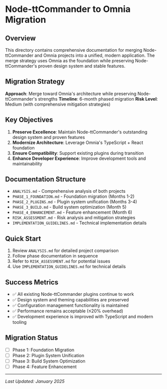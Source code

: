 # Node-ttCommander to Omnia Migration

## Overview

This directory contains comprehensive documentation for merging Node-ttCommander and Omnia projects into a unified, modern application. The merge strategy uses Omnia as the foundation while preserving Node-ttCommander's proven design system and stable features.

## Migration Strategy

**Approach**: Merge toward Omnia's architecture while preserving Node-ttCommander's strengths
**Timeline**: 6-month phased migration
**Risk Level**: Medium (with comprehensive mitigation strategies)

## Key Objectives

1. **Preserve Excellence**: Maintain Node-ttCommander's outstanding design system and proven features
2. **Modernize Architecture**: Leverage Omnia's TypeScript + React foundation
3. **Ensure Compatibility**: Support existing plugins during transition
4. **Enhance Developer Experience**: Improve development tools and maintainability

## Documentation Structure

- `ANALYSIS.md` - Comprehensive analysis of both projects
- `PHASE_1_FOUNDATION.md` - Foundation migration (Months 1-2)
- `PHASE_2_PLUGINS.md` - Plugin system unification (Months 3-4)
- `PHASE_3_BUILD.md` - Build system optimization (Month 5)
- `PHASE_4_ENHANCEMENT.md` - Feature enhancement (Month 6)
- `RISK_ASSESSMENT.md` - Risk analysis and mitigation strategies
- `IMPLEMENTATION_GUIDELINES.md` - Technical implementation details

## Quick Start

1. Review `ANALYSIS.md` for detailed project comparison
2. Follow phase documentation in sequence
3. Refer to `RISK_ASSESSMENT.md` for potential issues
4. Use `IMPLEMENTATION_GUIDELINES.md` for technical details

## Success Metrics

- ✅ All existing Node-ttCommander plugins continue to work
- ✅ Design system and theming capabilities are preserved
- ✅ Configuration management functionality is maintained
- ✅ Performance remains acceptable (≤20% overhead)
- ✅ Development experience is improved with TypeScript and modern tooling

## Migration Status

- [ ] Phase 1: Foundation Migration
- [ ] Phase 2: Plugin System Unification
- [ ] Phase 3: Build System Optimization
- [ ] Phase 4: Feature Enhancement

---

*Last Updated: January 2025*